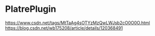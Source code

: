 # PlatrePlugin
https://www.csdn.net/tags/MtTaAg4sOTYzMzQwLWJsb2cO0O0O.html
https://blog.csdn.net/wb175208/article/details/120368491
